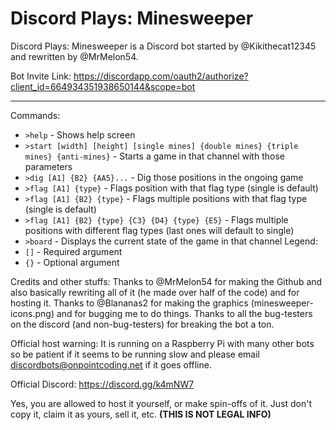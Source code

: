 # Discord Plays: Minesweeper
Discord Plays: Minesweeper is a Discord bot started by @Kikithecat12345 and rewritten by @MrMelon54.

Bot Invite Link: https://discordapp.com/oauth2/authorize?client_id=664934351938650144&scope=bot
***
Commands:
 - `>help` - Shows help screen
 - `>start [width] [height] [single mines] {double mines} {triple mines} {anti-mines}` - Starts a game in that channel with those parameters
 - `>dig [A1] {B2} {AA5}...` - Dig those positions in the ongoing game
 - `>flag [A1] {type}` - Flags position with that flag type (single is default)
 - `>flag [A1] {B2} {type}` - Flags multiple positions with that flag type (single is default)
 - `>flag [A1] {B2} {type} {C3} {D4} {type} {E5}` - Flags multiple positions with different flag types (last ones will default to single)
 - `>board` - Displays the current state of the game in that channel
Legend:
 - `[]` - Required argument
 - `{}` - Optional argument

Credits and other stuffs:
Thanks to @MrMelon54 for making the Github and also basically rewriting all of it (he made over half of the code) and for hosting it.
Thanks to @Blananas2 for making the graphics (minesweeper-icons.png) and for bugging me to do things.
Thanks to all the bug-testers on the discord (and non-bug-testers) for breaking the bot a ton.

Official host warning: It is running on a Raspberry Pi with many other bots so be patient if it seems to be running slow and please email discordbots@onpointcoding.net if it goes offline.

Official Discord: https://discord.gg/k4mNW7

Yes, you are allowed to host it yourself, or make spin-offs of it. Just don't copy it, claim it as yours, sell it, etc. **(THIS IS __NOT__ LEGAL INFO)**
